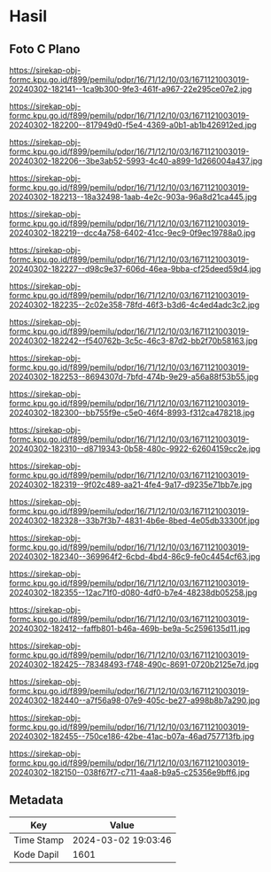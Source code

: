# Hasil

## Foto C Plano

https://sirekap-obj-formc.kpu.go.id/f899/pemilu/pdpr/16/71/12/10/03/1671121003019-20240302-182141--1ca9b300-9fe3-461f-a967-22e295ce07e2.jpg

https://sirekap-obj-formc.kpu.go.id/f899/pemilu/pdpr/16/71/12/10/03/1671121003019-20240302-182200--817949d0-f5e4-4369-a0b1-ab1b426912ed.jpg

https://sirekap-obj-formc.kpu.go.id/f899/pemilu/pdpr/16/71/12/10/03/1671121003019-20240302-182206--3be3ab52-5993-4c40-a899-1d266004a437.jpg

https://sirekap-obj-formc.kpu.go.id/f899/pemilu/pdpr/16/71/12/10/03/1671121003019-20240302-182213--18a32498-1aab-4e2c-903a-96a8d21ca445.jpg

https://sirekap-obj-formc.kpu.go.id/f899/pemilu/pdpr/16/71/12/10/03/1671121003019-20240302-182219--dcc4a758-6402-41cc-9ec9-0f9ec19788a0.jpg

https://sirekap-obj-formc.kpu.go.id/f899/pemilu/pdpr/16/71/12/10/03/1671121003019-20240302-182227--d98c9e37-606d-46ea-9bba-cf25deed59d4.jpg

https://sirekap-obj-formc.kpu.go.id/f899/pemilu/pdpr/16/71/12/10/03/1671121003019-20240302-182235--2c02e358-78fd-46f3-b3d6-4c4ed4adc3c2.jpg

https://sirekap-obj-formc.kpu.go.id/f899/pemilu/pdpr/16/71/12/10/03/1671121003019-20240302-182242--f540762b-3c5c-46c3-87d2-bb2f70b58163.jpg

https://sirekap-obj-formc.kpu.go.id/f899/pemilu/pdpr/16/71/12/10/03/1671121003019-20240302-182253--8694307d-7bfd-474b-9e29-a56a88f53b55.jpg

https://sirekap-obj-formc.kpu.go.id/f899/pemilu/pdpr/16/71/12/10/03/1671121003019-20240302-182300--bb755f9e-c5e0-46f4-8993-f312ca478218.jpg

https://sirekap-obj-formc.kpu.go.id/f899/pemilu/pdpr/16/71/12/10/03/1671121003019-20240302-182310--d8719343-0b58-480c-9922-62604159cc2e.jpg

https://sirekap-obj-formc.kpu.go.id/f899/pemilu/pdpr/16/71/12/10/03/1671121003019-20240302-182319--9f02c489-aa21-4fe4-9a17-d9235e71bb7e.jpg

https://sirekap-obj-formc.kpu.go.id/f899/pemilu/pdpr/16/71/12/10/03/1671121003019-20240302-182328--33b7f3b7-4831-4b6e-8bed-4e05db33300f.jpg

https://sirekap-obj-formc.kpu.go.id/f899/pemilu/pdpr/16/71/12/10/03/1671121003019-20240302-182340--369964f2-6cbd-4bd4-86c9-fe0c4454cf63.jpg

https://sirekap-obj-formc.kpu.go.id/f899/pemilu/pdpr/16/71/12/10/03/1671121003019-20240302-182355--12ac71f0-d080-4df0-b7e4-48238db05258.jpg

https://sirekap-obj-formc.kpu.go.id/f899/pemilu/pdpr/16/71/12/10/03/1671121003019-20240302-182412--faffb801-b46a-469b-be9a-5c2596135d11.jpg

https://sirekap-obj-formc.kpu.go.id/f899/pemilu/pdpr/16/71/12/10/03/1671121003019-20240302-182425--78348493-f748-490c-8691-0720b2125e7d.jpg

https://sirekap-obj-formc.kpu.go.id/f899/pemilu/pdpr/16/71/12/10/03/1671121003019-20240302-182440--a7f56a98-07e9-405c-be27-a998b8b7a290.jpg

https://sirekap-obj-formc.kpu.go.id/f899/pemilu/pdpr/16/71/12/10/03/1671121003019-20240302-182455--750ce186-42be-41ac-b07a-46ad757713fb.jpg

https://sirekap-obj-formc.kpu.go.id/f899/pemilu/pdpr/16/71/12/10/03/1671121003019-20240302-182150--038f67f7-c711-4aa8-b9a5-c25356e9bff6.jpg


## Metadata

| Key        | Value               |
| ---------- | ------------------- |
| Time Stamp | 2024-03-02 19:03:46 |
| Kode Dapil | 1601                |



